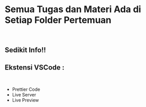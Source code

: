 <h1>Semua Tugas dan Materi Ada di Setiap Folder Pertemuan</h1>
<br>
<h2>Sedikit Info!!</h2>
<h2>Ekstensi VSCode :</h2>
<br>
<ul style:"list-style-type:none">
  <li>Prettier Code</li>
  <li>Live Server</li>
  <li>Live Preview</li>
</ul>
